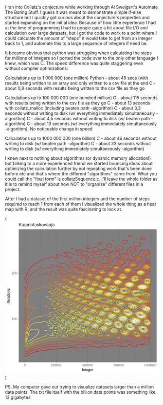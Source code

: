I ran into Collatz's conjecture while working through Al Sweigart's Automate The Boring Stuff. I guess it was meant to demonstrate simple if-else structure but I quickly got curious about the conjecture's properties and started expanding on the initial idea. Because of how little experience I had at the time of programming I had to google quite a bit about file I/O and calculation over large datasets, but I got the code to work to a point where I could calculate the amount of "steps" it would take to get from an integer back to 1, and automate this to a large sequence of integers if need be.

It became obvious that python was struggling when calculating the steps for millions of integers so I ported the code over to the only other language I knew, which was C. The speed difference was quite staggering even without compiler optimizations: 

Calculations up to 1 000 000 (one million)
Python - about 49 secs (with results being written to an array and only written to a csv file at the end
C - about 0,8 seconds with results being written to the csv file as they go

Calculations up to 100 000 000 (one hundred million)
C - about 115 seconds with results being written to the csv file as they go
C - about 13 seconds with collatz_malloc (including beaten path -algorithm)
C - about 3,3 seconds without writing to disk (w/ everything immediately simultaneously -algorithm)
C - about 4,5 seconds without writing to disk (w/ beaten path -algorithm)
C - about 13 seconds (w/ everything immediately simultaneously -algorithm). No noticeable change in speed

Calculations up to 1000 000 000 (one billion)
C - about 46 seconds without writing to disk (w/ beaten path -algorithm)
C - about 33 seconds without writing to disk (w/ everything immediately simultaneously -algorithm)

I knew next to nothing about algorithms (or dynamic memory allocation!) but talking to a more experienced friend we started bouncing ideas about optimizing the calculation further by not repeating work that's been done before etc and that's where 
the different "algorithms" came from. What you could call the "final form" is collatzSequence.c. I'll leave the whole folder as it is to remind myself about how NOT to "organize" different files in a project.

After I had a dataset of the first million integers and the number of steps required to reach 1 from each of them I visualized the whole thing as a heat map with R, and the result was quite fascinating to look at.

(![Drag Racing](https://raw.githubusercontent.com/peksin/collatzSequence/master/Rplot02.png))

PS. My computer gave out trying to visualize datasets larger than a million data points. The txt file itself with the billion
data points was something like 13 gigabytes.
